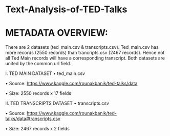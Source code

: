 # Text-Analysis-of-TED-Talks

# METADATA OVERVIEW: 
There are 2 datasets (ted_main.csv & transcripts.csv).
      Ted_main.csv has more records (2550 records) than trancripts.csv (2467 records). Hence not all Ted Main records will have a corresponding transcript.
      Both datasets are united by the common url field.

I. TED MAIN DATASET
• ted_main.csv

• Source: https://www.kaggle.com/rounakbanik/ted-talks/data

• Size: 2550 records x 17 fields

II. TED TRANSCRIPTS DATASET
• transcripts.csv

• Source: https://www.kaggle.com/rounakbanik/ted-talks/data#transcripts.csv

• Size: 2467 records x 2 fields
